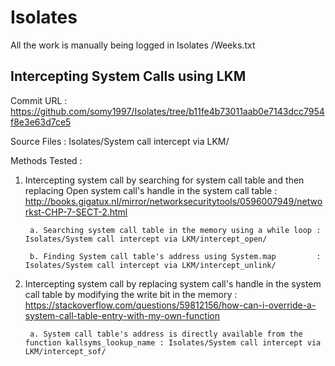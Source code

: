 # Isolates

All the work is manually being logged in Isolates /Weeks.txt

## Intercepting System Calls using LKM

Commit URL : https://github.com/somy1997/Isolates/tree/b11fe4b73011aab0e7143dcc7954f8e3e63d7ce5

Source Files : Isolates/System call intercept via LKM/

Methods Tested :

1. Intercepting system call by searching for system call table and then replacing Open system call's handle in the system call table : http://books.gigatux.nl/mirror/networksecuritytools/0596007949/networkst-CHP-7-SECT-2.html
    
        a. Searching system call table in the memory using a while loop : Isolates/System call intercept via LKM/intercept_open/
    
        b. Finding System call table's address using System.map         : Isolates/System call intercept via LKM/intercept_unlink/

2. Intercepting system call by replacing system call's handle in the system call table by modifying the write bit in the memory : https://stackoverflow.com/questions/59812156/how-can-i-override-a-system-call-table-entry-with-my-own-function
    
        a. System call table's address is directly available from the function kallsyms_lookup_name : Isolates/System call intercept via LKM/intercept_sof/